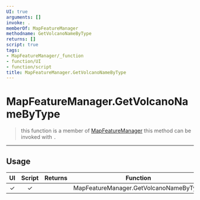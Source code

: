 ```yaml
---
UI: true
arguments: []
invoke: .
memberOf: MapFeatureManager
methodname: GetVolcanoNameByType
returns: []
script: true
tags:
- MapFeatureManager/_function
- function/UI
- function/script
title: MapFeatureManager.GetVolcanoNameByType
---
```

# MapFeatureManager.GetVolcanoNameByType
> this function is a member of [MapFeatureManager](civ-6/lua/MapFeatureManager.md)
> this method can be invoked with `.`
-----
## Usage
|  UI | Script | Returns | Function | Arguments |
|:---:|:------:|-------:|:--------:|:---------|
|✓|✓||MapFeatureManager.GetVolcanoNameByType||

